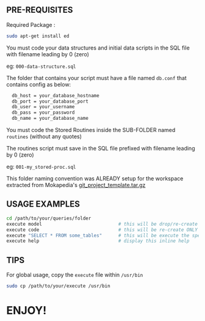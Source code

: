 ## PRE-REQUISITES

Required Package :

```bash
sudo apt-get install ed
```

You must code your data structures and initial data scripts in the SQL file with filename leading by 0 (zero)

  eg: `000-data-structure.sql`


The folder that contains your script must have a file named `db.conf` that contains config as below:

```bash
  db_host = your_database_hostname
  db_port = your_database_port
  db_user = your_username
  db_pass = your_password
  db_name = your_database_name
```

You must code the Stored Routines inside the SUB-FOLDER named `routines` (without any quotes)

The routines script must save in the SQL file prefixed with filename leading by 0 (zero)

  eg: `001-my_stored-proc.sql`



This folder naming convention was ALREADY setup for the workspace extracted from Mokapedia's [git_project_template.tar.gz](http://src.mokapedia.net/git_project_template.tar.gz)


## USAGE EXAMPLES

```bash
cd /path/to/your/queries/folder
execute model                            # this will be drop/re-create your database and refill the schema + routines
execute code                             # this will be re-create ONLY the files under the 'routines' folder
execute "SELECT * FROM some_tables"      # this will be execute the specified queries and output the result to screen
execute help                             # display this inline help
```


## TIPS

For global usage, copy the `execute` file within `/usr/bin`

```bash
sudo cp /path/to/your/execute /usr/bin
```

# ENJOY!
